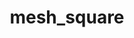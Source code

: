 ---
title: mesh_square
description: renders a mesh in a square
categories:
  - object
pdcategory: Graphics
arguments:
  - type: float
    description: resolution of the mesh
    default: 1
methods:
    - type: grid <float>
      description: change the grid resolution
    - type: gridX <float>
      description: change the X grid resolution
    - type: gridY <float>
      description: change the Y grid resolution
inlets:
  1st:
    - type: gemlist
      description:
  2nd:
    - type: float
      description: size
outlets:
  1st:
    - type: gemlist
draft: false
---